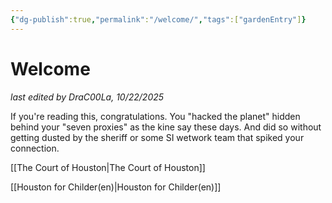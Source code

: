 ```yaml
---
{"dg-publish":true,"permalink":"/welcome/","tags":["gardenEntry"]}
---
```


# Welcome

*last edited by DraC00La, 10/22/2025*

If you're reading this, congratulations. You "hacked the planet" hidden behind your "seven proxies" as the kine say these days. And did so without getting dusted by the sheriff or some SI wetwork team that spiked your connection. 

[[The Court of Houston\|The Court of Houston]]

[[Houston for Childer(en)\|Houston for Childer(en)]]


